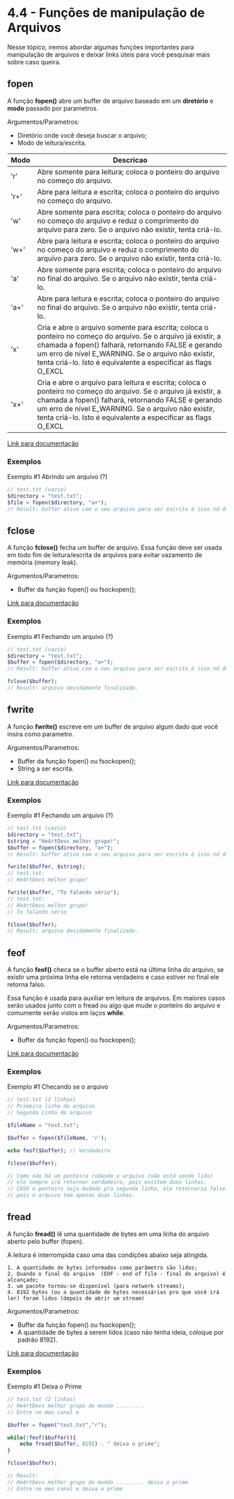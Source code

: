 # 4.4 - Funções de manipulação de Arquivos

Nesse tópico, iremos abordar algumas funções importantes para manipulação de arquivos e deixar links úteis para você pesquisar mais sobre caso queira.

## fopen

A função **fopen()** abre um buffer de arquivo baseado em um **diretório** e **modo** passado por parametros.

Argumentos/Parametros:

- Diretório onde você deseja buscar o arquivo;
- Modo de leitura/escrita.

| Modo | Descricao                                                                                                                                                                                                                                                                                    |
| ---- | -------------------------------------------------------------------------------------------------------------------------------------------------------------------------------------------------------------------------------------------------------------------------------------------- |
| 'r'  | Abre somente para leitura; coloca o ponteiro do arquivo no começo do arquivo.                                                                                                                                                                                                                |
| 'r+' | Abre para leitura e escrita; coloca o ponteiro do arquivo no começo do arquivo.                                                                                                                                                                                                              |
| 'w'  | Abre somente para escrita; coloca o ponteiro do arquivo no começo do arquivo e reduz o comprimento do arquivo para zero. Se o arquivo não existir, tenta criá-lo.                                                                                                                            |
| 'w+' | Abre para leitura e escrita; coloca o ponteiro do arquivo no começo do arquivo e reduz o comprimento do arquivo para zero. Se o arquivo não existir, tenta criá-lo.                                                                                                                          |
| 'a'  | Abre somente para escrita; coloca o ponteiro do arquivo no final do arquivo. Se o arquivo não existir, tenta criá-lo.                                                                                                                                                                        |
| 'a+' | Abre para leitura e escrita; coloca o ponteiro do arquivo no final do arquivo. Se o arquivo não existir, tenta criá-lo.                                                                                                                                                                      |
| 'x'  | Cria e abre o arquivo somente para escrita; coloca o ponteiro no começo do arquivo. Se o arquivo já existir, a chamada a fopen() falhará, retornando FALSE e gerando um erro de nível E_WARNING. Se o arquivo não existir, tenta criá-lo. Isto é equivalente a especificar as flags O_EXCL   | O_CREAT para a chamada de sistema open(2). |
| 'x+' | Cria e abre o arquivo para leitura e escrita; coloca o ponteiro no começo do arquivo. Se o arquivo já existir, a chamada a fopen() falhará, retornando FALSE e gerando um erro de nível E_WARNING. Se o arquivo não existir, tenta criá-lo. Isto é equivalente a especificar as flags O_EXCL | O_CREAT para a chamada de sistema open(2). |

[Link para documentação](https://www.php.net/manual/pt_BR/function.fopen)

### Exemplos

Exemplo #1
Abrindo um arquivo (?)

```php
// test.txt (vazio)
$directory = "test.txt";
$file = fopen($directory, "a+");
// Result: buffer ativo com o seu arquivo para ser escrito é isso nd d+
```

## fclose

A função **fclose()** fecha um buffer de arquivo. Essa função deve ser usada em todo fim de leitura/escrita de arquivos para evitar vazamento de memória (memory leak).

Argumentos/Parametros:

- Buffer da função fopen() ou fsockopen();

[Link para documentação](https://www.php.net/manual/pt_BR/function.fclose)

### Exemplos

Exemplo #1
Fechando um arquivo (?)

```php
// test.txt (vazio)
$directory = "test.txt";
$buffer = fopen($directory, "a+");
// Result: buffer ativo com o seu arquivo para ser escrito é isso nd d+

fclose($buffer);
// Result: arquivo devidamente finalizado.
```

## fwrite

A função **fwrite()** escreve em um buffer de arquivo algum dado que você insira como parametro.

Argumentos/Parametros:

- Buffer da função fopen() ou fsockopen();
- String a ser escrita.

[Link para documentação](https://www.php.net/manual/pt_BR/function.fwrite)

### Exemplos

Exemplo #1
Fechando um arquivo (?)

```php
// test.txt (vazio)
$directory = "test.txt";
$string = "He4rtDevs melhor grupo!";
$buffer = fopen($directory, "a+");
// Result: buffer ativo com o seu arquivo para ser escrito é isso nd d+

fwrite($buffer, $string);
// test.txt:
// He4rtDevs melhor grupo!

fwrite($buffer, "To falando sério");
// test.txt:
// He4rtDevs melhor grupo!
// To falando sério

fclose($buffer);
// Result: arquivo devidamente finalizado.
```

## feof

A função **feof()** checa se o buffer aberto está na última linha do arquivo, se existir uma próxima linha ele retorna verdadeiro e caso estiver no final ele retorna falso.

Essa função é usada para auxiliar em leitura de arquivos. Em maiores casos serão usados junto com o fread ou algo que mude o ponteiro do arquivo e comumente serão vistos em laços **while**.

Argumentos/Parametros:

- Buffer da função fopen() ou fsockopen();

[Link para documentação](https://www.php.net/manual/pt_BR/function.feof)

### Exemplos

Exemplo #1 Checando se o arquivo

```php
// test.txt (2 linhas)
// Primeira linha do arquivo
// Segunda Linha do arquivo

$fileName = "test.txt";

$buffer = fopen($fileName, 'r');

echo feof($buffer); // Verdadeiro

fclose($buffer);

// Como não há um ponteiro rodando o arquivo (não está sendo lido)
// ele sempre irá retornar verdadeiro, pois existem duas linhas.
// CASO o ponteiro seja mudado pra segunda linha, ele retornaria false
// pois o arquivo tem apenas duas linhas.

```

## fread

A função **fread()** lê uma quantidade de bytes em uma linha do arquivo aberto pelo buffer (fopen).

A leitura é interrompida caso uma das condições abaixo seja atingida.

    1. A quantidade de bytes informados como parâmetro são lidos;
    2. Quando o final do arquivo  (EOF - end of file - final do arquivo) é alcançado;
    3. um pacote tornou-se disponível (para network streams);
    4. 8192 bytes (ou a quantidade de bytes necessárias pro que você irá ler) foram lidos (depois de abrir um stream)

Argumentos/Parametros:

- Buffer da função fopen() ou fsockopen();
- A quantidade de bytes a serem lidos (caso não tenha ideia, coloque por padrão 8192).

[Link para documentação](https://www.php.net/manual/pt_BR/function.fwrite)

### Exemplos

Exemplo #1 Deixa o Prime

```php
// test.txt (2 linhas)
// He4rtDevs melhor grupo do mundo .........
// Entre no meu canal e

$buffer = fopen("test.txt","r");

while(!feof($buffer)){
	echo fread($buffer, 8192) . " deixa o prime";
}

fclose($buffer);

// Result:
// He4rtDevs melhor grupo do mundo ......... deixa o prime
// Entre no meu canal e deixa o prime
```
